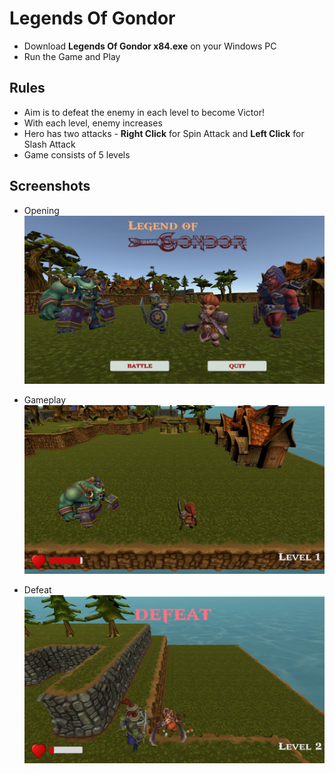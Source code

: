 # Legends Of Gondor
-  Download **Legends Of Gondor x84.exe** on your Windows PC
- Run the Game and Play

## Rules
 - Aim is to defeat the enemy in each level to become Victor!
 - With each level, enemy increases
 - Hero has two attacks - **Right Click** for Spin Attack and **Left Click** for Slash Attack
 - Game consists of 5 levels 


## Screenshots
- Opening
![Opening](https://github.com/Roopesh16/UnityGames/blob/main/Legends%20Of%20Gondor/Pics/Opening.png)

- Gameplay
![Gameplay](https://github.com/Roopesh16/UnityGames/blob/main/Legends%20Of%20Gondor/Pics/Gameplay.png)

- Defeat
![Defeat](https://github.com/Roopesh16/UnityGames/blob/main/Legends%20Of%20Gondor/Pics/Defeat.png)
